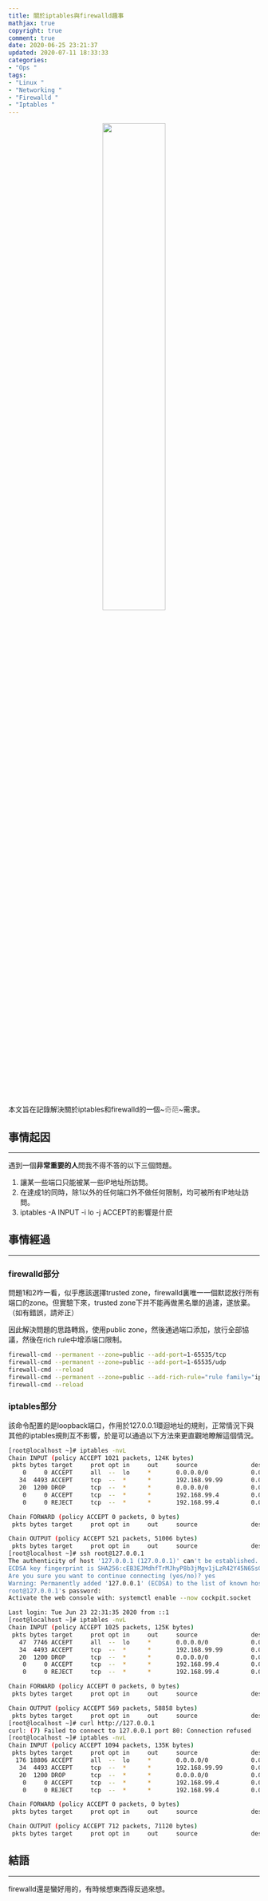 ```yaml
---
title: 關於iptables與firewalld趣事
mathjax: true
copyright: true
comment: true
date: 2020-06-25 23:21:37
updated: 2020-07-11 18:33:33
categories:
- "Ops "
tags:
- "Linux "
- "Networking "
- "Firewalld "
- "Iptables "
---
```


<center><img src="https://img.madebug.net/m4d3bug/images-of-website/master/blog/firewall.jpg" width=50% /></center>

本文旨在記錄解決關於iptables和firewalld的一個~<font color=#808080>奇葩</font>~需求。

<!-- more -->

## 事情起因

---

遇到一個**非常重要的人**問我不得不答的以下三個問題。

1. 讓某一些端口只能被某一些IP地址所訪問。
2. 在達成1的同時，除1以外的任何端口外不做任何限制，均可被所有IP地址訪問。
3. iptables -A INPUT -i lo -j ACCEPT的影響是什麽

## 事情經過

---

### firewalld部分

問題1和2咋一看，似乎應該選擇trusted zone，firewalld裏唯一一個默認放行所有端口的zone。但實驗下來，trusted zone下并不能再做黑名單的過濾，遂放棄。（如有錯誤，請斧正）

因此解決問題的思路轉爲，使用public zone，然後通過端口添加，放行全部協議，然後在rich rule中增添端口限制。

```bash
firewall-cmd --permanent --zone=public --add-port=1-65535/tcp
firewall-cmd --permanent --zone=public --add-port=1-65535/udp
firewall-cmd --reload
firewall-cmd --permanent --zone=public --add-rich-rule="rule family="ipv4" source NOT address="192.168.99.99" port port="22" protocol="tcp" reject"
firewall-cmd --reload
```

### iptables部分

該命令配置的是loopback端口，作用於127.0.0.1環迴地址的規則，正常情況下與其他的iptables規則互不影響，於是可以通過以下方法來更直觀地瞭解這個情況。

```bash
[root@localhost ~]# iptables -nvL
Chain INPUT (policy ACCEPT 1021 packets, 124K bytes)
 pkts bytes target     prot opt in     out     source               destination         
    0     0 ACCEPT     all  --  lo     *       0.0.0.0/0            0.0.0.0/0           
   34  4493 ACCEPT     tcp  --  *      *       192.168.99.99        0.0.0.0/0            tcp dpt:22
   20  1200 DROP       tcp  --  *      *       0.0.0.0/0            0.0.0.0/0            tcp dpt:22
    0     0 ACCEPT     tcp  --  *      *       192.168.99.4         0.0.0.0/0            tcp dpt:22
    0     0 REJECT     tcp  --  *      *       192.168.99.4         0.0.0.0/0            tcp dpt:22 reject-with icmp-port-unreachable

Chain FORWARD (policy ACCEPT 0 packets, 0 bytes)
 pkts bytes target     prot opt in     out     source               destination         

Chain OUTPUT (policy ACCEPT 521 packets, 51006 bytes)
 pkts bytes target     prot opt in     out     source               destination  
[root@localhost ~]# ssh root@127.0.0.1                                              <------目的地址使用127.0.0.1
The authenticity of host '127.0.0.1 (127.0.0.1)' can't be established.
ECDSA key fingerprint is SHA256:cEB3EJMdhfTrMJhyP8b3jMgv1jLzR42Y45N6SsCLmes.
Are you sure you want to continue connecting (yes/no)? yes
Warning: Permanently added '127.0.0.1' (ECDSA) to the list of known hosts.
root@127.0.0.1's password: 
Activate the web console with: systemctl enable --now cockpit.socket

Last login: Tue Jun 23 22:31:35 2020 from ::1
[root@localhost ~]# iptables -nvL
Chain INPUT (policy ACCEPT 1025 packets, 125K bytes)
 pkts bytes target     prot opt in     out     source               destination         
   47  7746 ACCEPT     all  --  lo     *       0.0.0.0/0            0.0.0.0/0       <------可以看到流經情況    
   34  4493 ACCEPT     tcp  --  *      *       192.168.99.99        0.0.0.0/0            tcp dpt:22
   20  1200 DROP       tcp  --  *      *       0.0.0.0/0            0.0.0.0/0            tcp dpt:22
    0     0 ACCEPT     tcp  --  *      *       192.168.99.4         0.0.0.0/0            tcp dpt:22
    0     0 REJECT     tcp  --  *      *       192.168.99.4         0.0.0.0/0            tcp dpt:22 reject-with icmp-port-unreachable

Chain FORWARD (policy ACCEPT 0 packets, 0 bytes)
 pkts bytes target     prot opt in     out     source               destination         

Chain OUTPUT (policy ACCEPT 569 packets, 58858 bytes)
 pkts bytes target     prot opt in     out     source               destination  
[root@localhost ~]# curl http://127.0.0.1                                           <-----觸發x2
curl: (7) Failed to connect to 127.0.0.1 port 80: Connection refused
[root@localhost ~]# iptables -nvL
Chain INPUT (policy ACCEPT 1094 packets, 135K bytes)
 pkts bytes target     prot opt in     out     source               destination         
  176 18806 ACCEPT     all  --  lo     *       0.0.0.0/0            0.0.0.0/0       <------成功x2   
   34  4493 ACCEPT     tcp  --  *      *       192.168.99.99        0.0.0.0/0            tcp dpt:22
   20  1200 DROP       tcp  --  *      *       0.0.0.0/0            0.0.0.0/0            tcp dpt:22
    0     0 ACCEPT     tcp  --  *      *       192.168.99.4         0.0.0.0/0            tcp dpt:22
    0     0 REJECT     tcp  --  *      *       192.168.99.4         0.0.0.0/0            tcp dpt:22 reject-with icmp-port-unreachable

Chain FORWARD (policy ACCEPT 0 packets, 0 bytes)
 pkts bytes target     prot opt in     out     source               destination         

Chain OUTPUT (policy ACCEPT 712 packets, 71120 bytes)
 pkts bytes target     prot opt in     out     source               destination
```

## 結語

---

firewalld還是蠻好用的，有時候想東西得反過來想。
